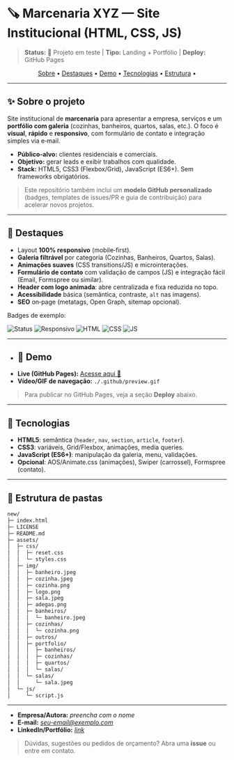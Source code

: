 # 🪚 Marcenaria XYZ — Site Institucional (HTML, CSS, JS)

> **Status:** 🧪 Projeto em teste | **Tipo:** Landing + Portfólio | **Deploy:** GitHub Pages



<p align="center">
  <a href="#-sobre-o-projeto">Sobre</a> •
  <a href="#-destaques">Destaques</a> •
  <a href="#-demo">Demo</a> •
  <a href="#-tecnologias">Tecnologias</a> •
  <a href="#-estrutura-de-pastas">Estrutura</a> •
 
</p>

---

## ✨ Sobre o projeto

Site institucional de **marcenaria** para apresentar a empresa, serviços e um **portfólio com galeria** (cozinhas, banheiros, quartos, salas, etc.). O foco é **visual**, **rápido** e **responsivo**, com formulário de contato e integração simples via e‑mail.

* **Público-alvo:** clientes residenciais e comerciais.
* **Objetivo:** gerar leads e exibir trabalhos com qualidade.
* **Stack:** HTML5, CSS3 (Flexbox/Grid), JavaScript (ES6+). Sem frameworks obrigatórios.

> Este repositório também inclui um **modelo GitHub personalizado** (badges, templates de issues/PR e guia de contribuição) para acelerar novos projetos.

---

## 🚀 Destaques

* Layout **100% responsivo** (mobile‑first).
* **Galeria filtrável** por categoria (Cozinhas, Banheiros, Quartos, Salas).
* **Animações suaves** (CSS transitions/JS) e microinterações.
* **Formulário de contato** com validação de campos (JS) e integração fácil (Email, Formspree ou similar).
* **Header com logo animada**: abre centralizada e fixa reduzida no topo.
* **Acessibilidade** básica (semântica, contraste, `alt` nas imagens).
* **SEO** on‑page (metatags, Open Graph, sitemap opcional).

Badges de exemplo:

![Status](https://img.shields.io/badge/status-testando-ffcc00)
![Responsivo](https://img.shields.io/badge/responsivo-true-brightgreen)
![HTML](https://img.shields.io/badge/HTML5-✓-orange)
![CSS](https://img.shields.io/badge/CSS3-✓-blue)
![JS](https://img.shields.io/badge/JavaScript-ES6%2B-yellow)

---

* ## 🎥 Demo
- **Live (GitHub Pages):** [Acesse aqui 🚀](https://gucha36.github.io/NARO-TESTE/)  
- **Vídeo/GIF de navegação:** `./.github/preview.gif`


> Para publicar no GitHub Pages, veja a seção **Deploy** abaixo.

---

## 🧰 Tecnologias

* **HTML5**: semântica (`header`, `nav`, `section`, `article`, `footer`).
* **CSS3**: variáveis, Grid/Flexbox, animações, media queries.
* **JavaScript (ES6+)**: manipulação da galeria, menu, validações.
* **Opcional**: AOS/Animate.css (animações), Swiper (carrossel), Formspree (contato).

---

## 📁 Estrutura de pastas

```bash
new/
├─ index.html
├─ LICENSE
├─ README.md
├─ assets/
│  ├─ css/
│  │  ├─ reset.css
│  │  └─ styles.css
│  ├─ img/
│  │  ├─ banheiro.jpeg
│  │  ├─ cozinha.jpeg
│  │  ├─ cozinha.png
│  │  ├─ logo.png
│  │  ├─ sala.jpeg
│  │  ├─ adegas.png
│  │  ├─ banheiros/
│  │  │  └─ banheiro.jpeg
│  │  ├─ cozinhas/
│  │  │  └─ cozinha.png
│  │  ├─ outros/
│  │  ├─ portfolio/
│  │  │  ├─ banheiros/
│  │  │  ├─ cozinhas/
│  │  │  ├─ quartos/
│  │  │  └─ salas/
│  │  └─ salas/
│  │     └─ sala.jpeg
│  └─ js/
│     └─ script.js

```

---


* **Empresa/Autora:** *preencha com o nome*
* **E-mail:** *[seu-email@exemplo.com](mailto:seu-email@exemplo.com)*
* **LinkedIn/Portfólio:** *[link](https://www.linkedin.com/in/ariana-nascimento-de-jesus-7754b599/)*

> Dúvidas, sugestões ou pedidos de orçamento? Abra uma **issue** ou entre em contato.
